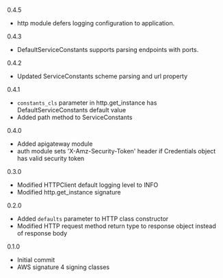 0.4.5
* http module defers logging configuration to application.

0.4.3
* DefaultServiceConstants supports parsing endpoints with ports.

0.4.2
* Updated ServiceConstants scheme parsing and url property

0.4.1
* `constants_cls` parameter in http.get_instance has DefaultServiceConstants
default value
* Added path method to ServiceConstants

0.4.0
* Added apigateway module
* auth module sets 'X-Amz-Security-Token' header if Credentials object has
valid security token

0.3.0
* Modified HTTPClient default logging level to INFO
* Modified http.get_instance signature

0.2.0
* Added `defaults` parameter to HTTP class constructor
* Modified HTTP request method return type to response object instead
of response body

0.1.0
* Initial commit
* AWS signature 4 signing classes
